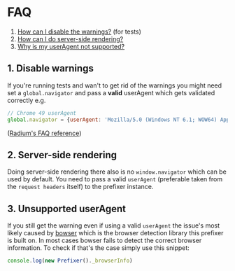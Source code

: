 # FAQ

1. [How can I disable the warnings?](#disablewarnings) (for tests)
2. [How can I do server-side rendering?](#server-siderendering)
3. [Why is my userAgent not supported?](#unsupporteduseragent)

## 1. Disable warnings
If you're running tests and wan't to get rid of the warnings you might need set a `global.navigator` and pass a **valid** userAgent which gets validated correctly e.g.
```javascript
// Chrome 49 userAgent
global.navigator = {userAgent: 'Mozilla/5.0 (Windows NT 6.1; WOW64) AppleWebKit/537.36 (KHTML, like Gecko) Chrome/49.0.2454.85 Safari/537.36'}
```
([Radium's FAQ reference](https://github.com/FormidableLabs/radium/tree/master/docs/faq#how-can-i-get-rid-of-useragent-warnings-in-tests))
## 2. Server-side rendering
Doing server-side rendering there also is no `window.navigator` which can be used by default. You need to pass a valid `userAgent` (preferable taken from the `request headers` itself) to the prefixer instance.

## 3. Unsupported userAgent
If you still get the warning even if using a valid `userAgent` the issue's most likely caused by [bowser](https://github.com/ded/bowser) which is the browser detection library this prefixer is built on. In most cases bowser fails to detect the correct browser information. To check if that's the case simply use this snippet:
```javascript
console.log(new Prefixer()._browserInfo)
```
